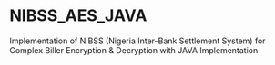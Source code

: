 # NIBSS_AES_JAVA
Implementation of NIBSS (Nigeria Inter-Bank Settlement System) for Complex Biller Encryption &amp; Decryption with JAVA Implementation
